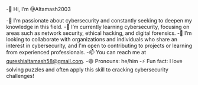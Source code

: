 -👋 Hi, I’m @Altamash2003

-👀 I’m passionate about cybersecurity and constantly seeking to deepen my knowledge in this field.
-🌱 I’m currently learning cybersecurity, focusing on areas such as network security, ethical hacking, and digital forensics.
-💞️ I’m looking to collaborate with organizations and individuals who share an interest in cybersecurity, 
    and I'm open to contributing to projects or learning from experienced professionals.
-📫 You can reach me at qureshialtamash58@gmail.com.
-😄 Pronouns: he/him
-⚡ Fun fact: I love solving puzzles and often apply this skill to cracking cybersecurity challenges!

<!---
Altamash2003/Altamash2003 is a ✨ special ✨ repository because its `README.md` (this file) appears on your GitHub profile.
You can click the Preview link to take a look at your changes.
--->
